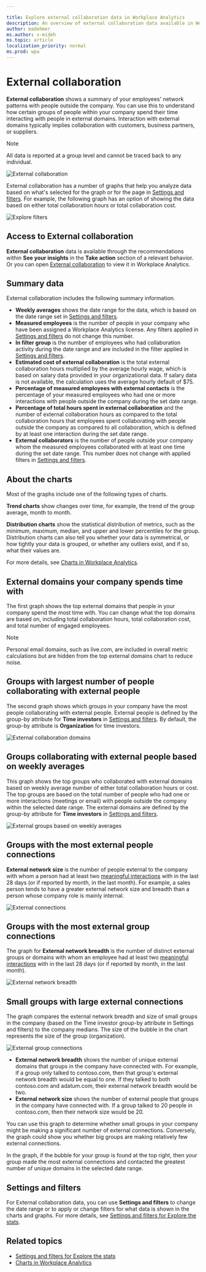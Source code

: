```yaml
---

title: Explore external collaboration data in Workplace Analytics
description: An overview of external collaboration data available in Workplace Analytics
author: madehmer
ms.author: v-mideh
ms.topic: article
localization_priority: normal 
ms.prod: wpa
---
```


# External collaboration

**External collaboration** shows a summary of your employees' network patterns with people outside the company. You can use this to understand how certain groups of people within your company spend their time interacting with people in external domains. Interaction with external domains typically implies collaboration with customers, business partners, or suppliers.  

>[!Note]
> All data is reported at a group level and cannot be traced back to any individual.

![External collaboration](../images/wpa/use/external-collab-top.png)

External collaboration has a number of graphs that help you analyze data based on what's selected for the graph or for the page in [Settings and filters](#settings-and-filters). For example, the following graph has an option of showing the data based on either total collaboration hours or total collaboration cost.

![Explore filters](../images/wpa/use/external-collab-domains.png)

## Access to External collaboration

**External collaboration** data is available through the recommendations within **See your insights** in the **Take action** section of a relevant behavior. Or you can open [External collaboration](https://workplaceanalytics.office.com/Home/Agility/ExternalCollaboration) to view it in Workplace Analytics.

## Summary data

External collaboration includes the following summary information.

* **Weekly averages** shows the date range for the data, which is based on the date range set in [Settings and filters](#settings-and-filters).
* **Measured employees** is the number of people in your company who have been assigned a Workplace Analytics license. Any filters applied in [Settings and filters](#settings-and-filters) do not change this number.
* **In filter group** is the number of employees who had collaboration activity during the date range and are included in the filter applied in [Settings and filters](#settings-and-filters).
* **Estimated cost of external collaboration** is the total external collaboration hours multiplied by the average hourly wage, which is based on salary data provided in your organizational data. If salary data is not available, the calculation uses the average hourly default of $75.
* **Percentage of measured employees with external contacts** is the percentage of your measured employees who had one or more interactions with people outside the company during the set date range.
* **Percentage of total hours spent in external collaboration** and the number of external collaboration hours as compared to the total collaboration hours that employees spent collaborating with people outside the company as compared to all collaboration, which is defined by at least one interaction during the set date range.
* **External collaborators** is the number of people outside your company whom the measured employees collaborated with at least one time during the set date range. This number does not change with applied filters in [Settings and filters](#settings-and-filters).

## About the charts

Most of the graphs include one of the following types of charts.

**Trend charts** show changes over time, for example, the trend of the group average, month to month.

**Distribution charts** show the statistical distribution of metrics, such as the minimum, maximum, median, and upper and lower percentiles for the group. Distribution charts can also tell you whether your data is symmetrical, or how tightly your data is grouped, or whether any outliers exist, and if so, what their values are.

For more details, see [Charts in Workplace Analytics](../use/chart-types.md).

## External domains your company spends time with

The first graph shows the top external domains that people in your company spend the most time with. You can change what the top domains are based on, including total collaboration hours, total collaboration cost, and total number of engaged employees.

>[!Note]
>Personal email domains, such as live.com, are included in overall metric calculations but are hidden from the top external domains chart to reduce noise.  

## Groups with largest number of people collaborating with external people

The second graph shows which groups in your company have the most people collaborating with external people. External people is defined by the group-by attribute for **Time investors** in [Settings and filters](#settings-and-filters). By default, the group-by attribute is **Organization** for time investors.

![External collaboration domains](../images/wpa/use/external-collab-groups.png)

## Groups collaborating with external people based on weekly averages

This graph shows the top groups who collaborated with external domains based on weekly average number of either total collaboration hours or cost. The top groups are based on the total number of people who had one or more interactions (meetings or email) with people outside the company within the selected date range. The external domains are defined by the group-by attribute for **Time investors** in [Settings and filters](#settings-and-filters).

![External groups based on weekly averages](../images/wpa/use/external-collab-weekly.png)

## Groups with the most external people connections

**External network size** is the number of people external to the company with whom a person had at least two [meaningful interactions](glossary.md#meaningful-interaction-define) with in the last 28 days (or if reported by month, in the last month). For example, a sales person tends to have a greater external network size and breadth than a person whose company role is mainly internal.

![External connections](../images/wpa/use/34-groups-most-ext-people-conn.png)

## Groups with the most external group connections

The graph for **External network breadth** is the number of distinct external groups or domains with whom an employee had at least two [meaningful interactions](glossary.md#meaningful-interaction-define) with in the last 28 days (or if reported by month, in the last month).

![External network breadth](../images/wpa/use/35-ext-collab-network-breadth.png)

## Small groups with large external connections

The graph compares the external network breadth and size of small groups in the company (based on the Time investor group-by attribute in Settings and filters) to the company medians. The size of the bubble in the chart represents the size of the group (organization).

![External group connections](../images/wpa/use/36-ext-collab-groups-ext-conn.png)

* **External network breadth** shows the number of unique external domains that groups in the company have connected with. For example, if a group only talked to contoso.com, then that group's external network breadth would be equal to one. If they talked to both contoso.com and adatum.com, their external network breadth would be two.
* **External network size** shows the number of external people that groups in the company have connected with. If a group talked to 20 people in contoso.com, then their network size would be 20.

You can use this graph to determine whether small groups in your company might be making a significant number of external connections. Conversely, the graph could show you whether big groups are making relatively few external connections.

In the graph, if the bubble for your group is found at the top right, then your group made the most external connections and contacted the greatest number of unique domains in the selected date range.  

## Settings and filters

 For External collaboration data, you can use **Settings and filters** to change the date range or to apply or change filters for what data is shown in the charts and graphs. For more details, see [Settings and filters for Explore the stats](explore-page-settings.md).

## Related topics

* [Settings and filters for Explore the stats](../use/explore-page-settings.md)
* [Charts in Workplace Analytics](../use/chart-types.md)
